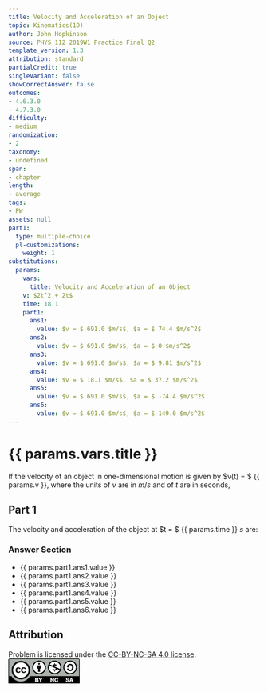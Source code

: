 ```yaml
---
title: Velocity and Acceleration of an Object
topic: Kinematics(1D)
author: John Hopkinson
source: PHYS 112 2019W1 Practice Final Q2
template_version: 1.3
attribution: standard
partialCredit: true
singleVariant: false
showCorrectAnswer: false
outcomes:
- 4.6.3.0
- 4.7.3.0
difficulty:
- medium
randomization:
- 2
taxonomy:
- undefined
span:
- chapter
length:
- average
tags:
- PW
assets: null
part1:
  type: multiple-choice
  pl-customizations:
    weight: 1
substitutions:
  params:
    vars:
      title: Velocity and Acceleration of an Object
    v: $2t^2 + 2t$
    time: 18.1
    part1:
      ans1:
        value: $v = $ 691.0 $m/s$, $a = $ 74.4 $m/s^2$
      ans2:
        value: $v = $ 691.0 $m/s$, $a = $ 0 $m/s^2$
      ans3:
        value: $v = $ 691.0 $m/s$, $a = $ 9.81 $m/s^2$
      ans4:
        value: $v = $ 18.1 $m/s$, $a = $ 37.2 $m/s^2$
      ans5:
        value: $v = $ 691.0 $m/s$, $a = $ -74.4 $m/s^2$
      ans6:
        value: $v = $ 691.0 $m/s$, $a = $ 149.0 $m/s^2$
---
```

# {{ params.vars.title }}
If the velocity of an object in one-dimensional motion is given by $v(t) = $ {{ params.v }}, where the units of $v$ are in $m/s$ and of $t$ are in seconds,

## Part 1

The velocity and acceleration of the object at $t = $ {{ params.time }} $s$ are:

### Answer Section

- {{ params.part1.ans1.value }}
- {{ params.part1.ans2.value }}
- {{ params.part1.ans3.value }}
- {{ params.part1.ans4.value }}
- {{ params.part1.ans5.value }}
- {{ params.part1.ans6.value }}

## Attribution

Problem is licensed under the [CC-BY-NC-SA 4.0 license](https://creativecommons.org/licenses/by-nc-sa/4.0/).<br> ![The Creative Commons 4.0 license requiring attribution-BY, non-commercial-NC, and share-alike-SA license.](https://raw.githubusercontent.com/firasm/bits/master/by-nc-sa.png)